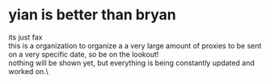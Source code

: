 # yian is better than bryan
its just fax\
this is a organization to organize a a very large amount of proxies to be sent on a very specific date, so be on the lookout!\
nothing will be shown yet, but everything is being constantly updated and worked on.\
